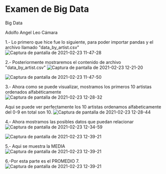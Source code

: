 # Examen de Big Data 
Big Data

Adolfo Angel Leo Cámara

1.- Lo primero que hice fue lo siguiente, para poder importar pandas y el archivo llamado "data_by_artist.csv"
![Captura de pantalla de 2021-02-23 11-47-28](https://user-images.githubusercontent.com/78035004/108887931-77e3d780-75d0-11eb-9e19-aabd39d9a723.png)

2.- Posteriormente mostraremos el contenido de archivo "data_by_artist.csv"
![Captura de pantalla de 2021-02-23 12-21-20](https://user-images.githubusercontent.com/78035004/108889267-ce054a80-75d1-11eb-837f-855352ae1fc8.png)

![Captura de pantalla de 2021-02-23 11-47-50](https://user-images.githubusercontent.com/78035004/108889810-67ccf780-75d2-11eb-9929-854f10bcc471.png)

3.- Ahora como se puede visualizar, mostramos los primeros 10 artistas ordenados alfabéticamente  
![Captura de pantalla de 2021-02-23 12-28-32](https://user-images.githubusercontent.com/78035004/108890228-ef1a6b00-75d2-11eb-94f4-a08a1510da75.png)

Aqui se puede ver perfectamente los 10 artistas ordenamos alfabeticamente del 0-9 en total son 10.
![Captura de pantalla de 2021-02-23 12-28-44](https://user-images.githubusercontent.com/78035004/108890553-57694c80-75d3-11eb-87af-4c2387db01d9.png)


4.- Ahora mostramos las posibles datos que puedan relacionar  
![Captura de pantalla de 2021-02-23 12-34-59](https://user-images.githubusercontent.com/78035004/108890945-c777d280-75d3-11eb-8dca-4da901ad08dd.png)

![Captura de pantalla de 2021-02-23 12-39-21](https://user-images.githubusercontent.com/78035004/108891394-466d0b00-75d4-11eb-9976-d09e84a1251b.png)


5.- Aqui se muestra la MEDIA
![Captura de pantalla de 2021-02-23 12-39-21](https://user-images.githubusercontent.com/78035004/108891958-efb40100-75d4-11eb-8c6d-7786b982f331.png)


6.-Por esta parte es el PROMEDIO
7.![Captura de pantalla de 2021-02-23 12-39-21](https://user-images.githubusercontent.com/78035004/108892031-035f6780-75d5-11eb-8100-c450df5bd300.png)
